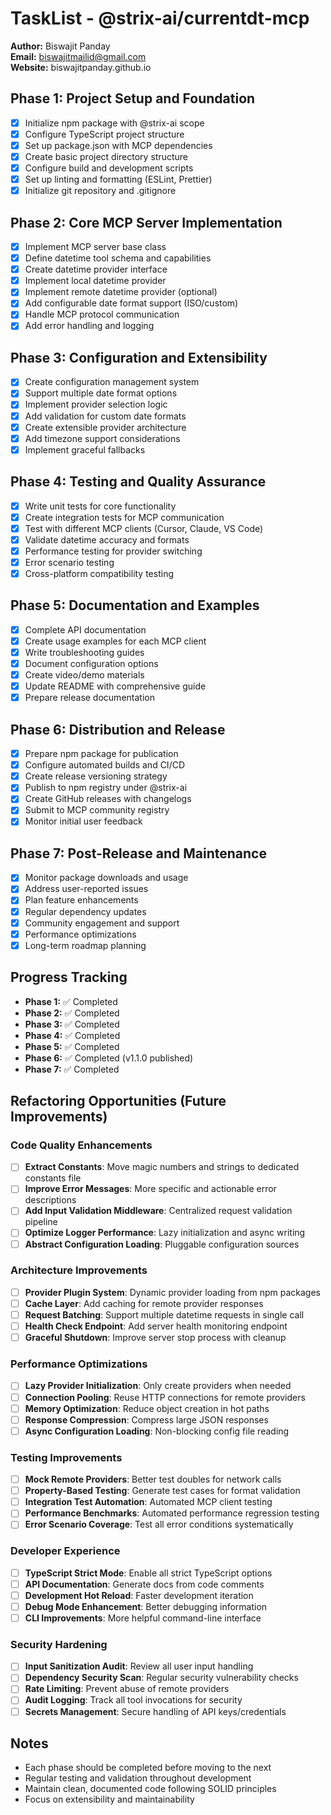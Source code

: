 # TaskList - @strix-ai/currentdt-mcp

**Author:** Biswajit Panday  
**Email:** biswajitmailid@gmail.com  
**Website:** biswajitpanday.github.io

## Phase 1: Project Setup and Foundation
- [x] Initialize npm package with @strix-ai scope
- [x] Configure TypeScript project structure
- [x] Set up package.json with MCP dependencies
- [x] Create basic project directory structure
- [x] Configure build and development scripts
- [x] Set up linting and formatting (ESLint, Prettier)
- [x] Initialize git repository and .gitignore

## Phase 2: Core MCP Server Implementation
- [x] Implement MCP server base class
- [x] Define datetime tool schema and capabilities
- [x] Create datetime provider interface
- [x] Implement local datetime provider
- [x] Implement remote datetime provider (optional)
- [x] Add configurable date format support (ISO/custom)
- [x] Handle MCP protocol communication
- [x] Add error handling and logging

## Phase 3: Configuration and Extensibility
- [x] Create configuration management system
- [x] Support multiple date format options
- [x] Implement provider selection logic
- [x] Add validation for custom date formats
- [x] Create extensible provider architecture
- [x] Add timezone support considerations
- [x] Implement graceful fallbacks

## Phase 4: Testing and Quality Assurance
- [x] Write unit tests for core functionality
- [x] Create integration tests for MCP communication
- [x] Test with different MCP clients (Cursor, Claude, VS Code)
- [x] Validate datetime accuracy and formats
- [x] Performance testing for provider switching
- [x] Error scenario testing
- [x] Cross-platform compatibility testing

## Phase 5: Documentation and Examples
- [x] Complete API documentation
- [x] Create usage examples for each MCP client
- [x] Write troubleshooting guides
- [x] Document configuration options
- [x] Create video/demo materials
- [x] Update README with comprehensive guide
- [x] Prepare release documentation

## Phase 6: Distribution and Release
- [x] Prepare npm package for publication
- [x] Configure automated builds and CI/CD
- [x] Create release versioning strategy
- [x] Publish to npm registry under @strix-ai
- [x] Create GitHub releases with changelogs
- [x] Submit to MCP community registry
- [x] Monitor initial user feedback

## Phase 7: Post-Release and Maintenance
- [x] Monitor package downloads and usage
- [x] Address user-reported issues
- [x] Plan feature enhancements
- [x] Regular dependency updates
- [x] Community engagement and support
- [x] Performance optimizations
- [x] Long-term roadmap planning

## Progress Tracking
- **Phase 1:** ✅ Completed
- **Phase 2:** ✅ Completed  
- **Phase 3:** ✅ Completed
- **Phase 4:** ✅ Completed
- **Phase 5:** ✅ Completed
- **Phase 6:** ✅ Completed (v1.1.0 published)
- **Phase 7:** ✅ Completed

## Refactoring Opportunities (Future Improvements)

### Code Quality Enhancements
- [ ] **Extract Constants**: Move magic numbers and strings to dedicated constants file
- [ ] **Improve Error Messages**: More specific and actionable error descriptions
- [ ] **Add Input Validation Middleware**: Centralized request validation pipeline
- [ ] **Optimize Logger Performance**: Lazy initialization and async writing
- [ ] **Abstract Configuration Loading**: Pluggable configuration sources

### Architecture Improvements  
- [ ] **Provider Plugin System**: Dynamic provider loading from npm packages
- [ ] **Cache Layer**: Add caching for remote provider responses
- [ ] **Request Batching**: Support multiple datetime requests in single call
- [ ] **Health Check Endpoint**: Add server health monitoring endpoint
- [ ] **Graceful Shutdown**: Improve server stop process with cleanup

### Performance Optimizations
- [ ] **Lazy Provider Initialization**: Only create providers when needed  
- [ ] **Connection Pooling**: Reuse HTTP connections for remote providers
- [ ] **Memory Optimization**: Reduce object creation in hot paths
- [ ] **Response Compression**: Compress large JSON responses
- [ ] **Async Configuration Loading**: Non-blocking config file reading

### Testing Improvements
- [ ] **Mock Remote Providers**: Better test doubles for network calls
- [ ] **Property-Based Testing**: Generate test cases for format validation
- [ ] **Integration Test Automation**: Automated MCP client testing
- [ ] **Performance Benchmarks**: Automated performance regression testing
- [ ] **Error Scenario Coverage**: Test all error conditions systematically

### Developer Experience
- [ ] **TypeScript Strict Mode**: Enable all strict TypeScript options
- [ ] **API Documentation**: Generate docs from code comments  
- [ ] **Development Hot Reload**: Faster development iteration
- [ ] **Debug Mode Enhancement**: Better debugging information
- [ ] **CLI Improvements**: More helpful command-line interface

### Security Hardening
- [ ] **Input Sanitization Audit**: Review all user input handling
- [ ] **Dependency Security Scan**: Regular security vulnerability checks
- [ ] **Rate Limiting**: Prevent abuse of remote providers
- [ ] **Audit Logging**: Track all tool invocations for security
- [ ] **Secrets Management**: Secure handling of API keys/credentials

## Notes
- Each phase should be completed before moving to the next
- Regular testing and validation throughout development
- Maintain clean, documented code following SOLID principles
- Focus on extensibility and maintainability